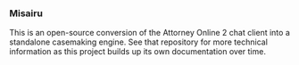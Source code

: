 ### Misairu
This is an open-source conversion of the Attorney Online 2 chat client into a standalone casemaking engine. See that repository for more technical information as this project builds up its own documentation over time.